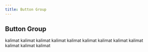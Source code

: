 ```yaml
---
title: Button Group
---
```


## Button Group

kalimat kalimat
kalimat kalimat
kalimat kalimat
kalimat kalimat
kalimat kalimat
kalimat kalimat
